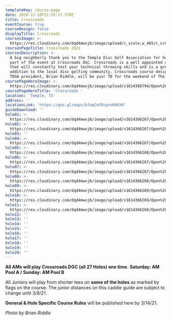 ```yaml
---
templateKey: course-page
date: 2020-12-10T21:35:17.570Z
title: Crossroads
eventCourse: true
courseDesign: false
displayTitle: Crossroads
coursesImage: >-
  https://res.cloudinary.com/dqd4mwvjb/image/upload/c_scale,w_465/c_crop,h_300,w_465/v1608321382/Open%20DGC/Courses/Todgc-flag-w-logos_rkil5x.jpg
coursesPageTitle: Crossroads 2021
coursesDescription: >-
  A big neighborly thank you to the Temple Disc Golf Association for hosting
  part of the event at Crossroads DGC. Crossroads is a well appointed course
  that will constantly test your technical throwing skills and is a great
  addition to the local disc golfing community. Crossroads course designer and
  TDGA president, Brian Riddle, will be your TD for the weekend of The Open. 
coursePageHeroImage: >-
  https://res.cloudinary.com/dqd4mwvjb/image/upload/v1614366794/Open%20DGC/Courses/Belton/2021%20Belton/hdr-toning_-crossroads-hero_v0deyb.jpg
coursePageHeroTitle: 'Crossroads '
location: 'Temple, TX'
address: ''
locationLink: 'https://goo.gl/maps/bfwqCmYDcpnsKHXX8'
guideDownload: ''
hole01: >-
  https://res.cloudinary.com/dqd4mwvjb/image/upload/v1614366267/Open%20DGC/Courses/Belton/2021%20Belton/Caddie%20Guide/Tee_Signs_crxrds_caddy_01-jr_hevaqa.jpg
hole02: >-
  https://res.cloudinary.com/dqd4mwvjb/image/upload/v1614366267/Open%20DGC/Courses/Belton/2021%20Belton/Caddie%20Guide/Tee_Signs_crxrds_caddy_02-jr_lgrn1i.jpg
hole03: ''
hole04: >-
  https://res.cloudinary.com/dqd4mwvjb/image/upload/v1614366267/Open%20DGC/Courses/Belton/2021%20Belton/Caddie%20Guide/Tee_Signs_crxrds_caddy_00-jr_gcamke.jpg
hole05: >-
  https://res.cloudinary.com/dqd4mwvjb/image/upload/v1614366268/Open%20DGC/Courses/Belton/2021%20Belton/Caddie%20Guide/Tee_Signs_crxrds_caddy_03-jr_sambld.jpg
hole06: >-
  https://res.cloudinary.com/dqd4mwvjb/image/upload/v1614366267/Open%20DGC/Courses/Belton/2021%20Belton/Caddie%20Guide/Tee_Signs_crxrds_caddy_04-jr_wpgeee.jpg
hole07: >-
  https://res.cloudinary.com/dqd4mwvjb/image/upload/v1614366267/Open%20DGC/Courses/Belton/2021%20Belton/Caddie%20Guide/Tee_Signs_crxrds_caddy_05-jr_libsaf.jpg
hole08: >-
  https://res.cloudinary.com/dqd4mwvjb/image/upload/v1614366268/Open%20DGC/Courses/Belton/2021%20Belton/Caddie%20Guide/Tee_Signs_crxrds_caddy_06-jr_oeuiew.jpg
hole09: >-
  https://res.cloudinary.com/dqd4mwvjb/image/upload/v1614366269/Open%20DGC/Courses/Belton/2021%20Belton/Caddie%20Guide/Tee_Signs_crxrds_caddy_07-jr_boozmc.jpg
hole10: >-
  https://res.cloudinary.com/dqd4mwvjb/image/upload/v1614366269/Open%20DGC/Courses/Belton/2021%20Belton/Caddie%20Guide/Tee_Signs_crxrds_caddy_08-jr_haijo1.jpg
hole11: >-
  https://res.cloudinary.com/dqd4mwvjb/image/upload/v1614366268/Open%20DGC/Courses/Belton/2021%20Belton/Caddie%20Guide/Tee_Signs_crxrds_caddy_09-jr_rzztqr.jpg
hole12: ''
hole13: ''
hole14: ''
hole15: ''
hole16: ''
hole17: ''
hole18: ''
hole19: ''
hole20: ''
---
```

**All AMs will play Crossroads DGC (all 27 Holes) one time.** **Saturday: AM Pool A / Sunday: AM Pool B**

All Juniors will play from shorter tees on **some of the holes** as marked by flags on the course. The junior distances on this caddie guide are subject to change until 3/8/21. 

**General & Hole Specific Course Rules** will be published here by 3/14/21.



*Photo by Brian Riddle*